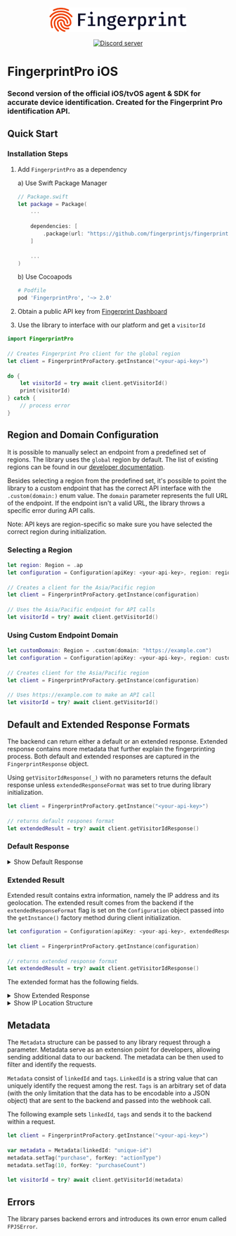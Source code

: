 <p align="center">
  <a href="https://fingerprint.com">
    <picture>
      <source media="(prefers-color-scheme: dark)" srcset="resources/logo_light.svg" />
      <source media="(prefers-color-scheme: light)" srcset="resources/logo_dark.svg" />
      <img src="resources/logo_dark.svg" alt="Fingerprint" width="312px" />
    </picture>
  </a>
</p>
<p align="center">
  <a href="https://discord.gg/39EpE2neBg">
    <img src="https://img.shields.io/discord/852099967190433792?style=logo&label=Discord&logo=Discord&logoColor=white" alt="Discord server">
  </a>
</p>

# FingerprintPro iOS 
### Second version of the official iOS/tvOS agent & SDK for accurate device identification. Created for the Fingerprint Pro identification API.

## Quick Start

### Installation Steps

1. Add `FingerprintPro` as a dependency

   a) Use Swift Package Manager
   ```swift
   // Package.swift
   let package = Package(
       ...
   
       dependencies: [
           .package(url: "https://github.com/fingerprintjs/fingerprintjs-pro-ios", from: "2.0.0")
       ]
   
       ...
   )
   ```
   b) Use Cocoapods
   ```ruby
   # Podfile
   pod 'FingerprintPro', '~> 2.0'
   ```

2. Obtain a public API key from [Fingerprint Dashboard](https://dashboard.fingerprint.com)

3. Use the library to interface with our platform and get a `visitorId`

```swift
import FingerprintPro

// Creates Fingerprint Pro client for the global region
let client = FingerprintProFactory.getInstance("<your-api-key>")

do {
    let visitorId = try await client.getVisitorId()
    print(visitorId)
} catch {
    // process error
}
```

## Region and Domain Configuration

It is possible to manually select an endpoint from a predefined set of regions. The library uses the `global` region by default. The list of existing regions can be found in our [developer documentation](https://dev.fingerprint.com/docs/regions).

Besides selecting a region from the predefined set, it's possible to point the library to a custom endpoint that has the correct API interface with the `.custom(domain:)` enum value. The `domain` parameter represents the full URL of the endpoint. If the endpoint isn't a valid URL, the library throws a specific error during API calls.

Note: API keys are region-specific so make sure you have selected the correct region during initialization. 

### Selecting a Region

```swift
let region: Region = .ap
let configuration = Configuration(apiKey: <your-api-key>, region: region)

// Creates a client for the Asia/Pacific region
let client = FingerprintProFactory.getInstance(configuration)

// Uses the Asia/Pacific endpoint for API calls
let visitorId = try? await client.getVisitorId() 
```

### Using Custom Endpoint Domain

```swift
let customDomain: Region = .custom(domain: "https://example.com")
let configuration = Configuration(apiKey: <your-api-key>, region: customDomain)

// Creates client for the Asia/Pacific region
let client = FingerprintProFactory.getInstance(configuration)

// Uses https://example.com to make an API call
let visitorId = try? await client.getVisitorId() 
```

## Default and Extended Response Formats

The backend can return either a default or an extended response. Extended response contains more metadata that further explain the fingerprinting process. Both default and extended responses are captured in the `FingerprintResponse` object. 

Using `getVisitorIdResponse(_)` with no parameters returns the default response unless `extendedResponseFormat` was set to true during library initialization.

```swift
let client = FingerprintProFactory.getInstance("<your-api-key>")

// returns default respones format
let extendedResult = try? await client.getVisitorIdResponse()
```

### Default Response

<details>
<summary>Show Default Response</summary>

```swift
public struct FingerprintResponse {
    public let version: String
    public let requestId: String
    public let visitorId: String
    public let confidence: Float
}
```
</details>

### Extended Result
Extended result contains extra information, namely the IP address and its geolocation. The extended result comes from the backend if the `extendedResponseFormat` flag is set on the `Configuration` object passed into the `getInstance()` factory method during client initialization.

```swift
let configuration = Configuration(apiKey: <your-api-key>, extendedResponseFormat: true)

let client = FingerprintProFactory.getInstance(configuration)

// returns extended response format
let extendedResult = try? await client.getVisitorIdResponse()
```

The extended format has the following fields.

<details>
<summary>Show Extended Response</summary>

```swift
public struct FingerprintResponse {
    public let version: String
    public let requestId: String
    public let visitorId: String
    public let confidence: Float
    
    public let ipAddress: String?
    public let ipLocation: IPLocation?
    public let firstSeenAt: SeenAt?
    public let lastSeenAt: SeenAt?
}
```
</details>

<details>
<summary>Show IP Location Structure</summary>

```swift
public struct IPLocation: Decodable {
    public let city: IPGeoInfo?
    public let country: IPGeoInfo?
    public let continent: IPGeoInfo?
    public let longitude: Float?
    public let latitude: Float?
    public let postalCode: String?
    public let timezone: String?
    public let accuracyRadius: UInt?
    public let subdivisions: [IPLocationSubdivision]?
}

public struct IPLocationSubdivision: Decodable {
    let isoCode: String
    let name: String
}

public struct IPGeoInfo: Decodable {
    let name: String
    let code: String?
}
```
</details>

## Metadata

The `Metadata` structure can be passed to any library request through a parameter. Metadata serve as an extension point for developers, allowing sending additional data to our backend. The metadata can be then used to filter and identify the requests.

`Metadata` consist of `linkedId` and `tags`. `LinkedId` is a string value that can uniquely identify the request among the rest. `Tags` is an arbitrary set of data (with the only limitation that the data has to be encodable into a JSON object) that are sent to the backend and passed into the webhook call.

The following example sets `linkedId`, `tags` and sends it to the backend within a request.

```swift
let client = FingerprintProFactory.getInstance("<your-api-key>")

var metadata = Metadata(linkedId: "unique-id")
metadata.setTag("purchase", forKey: "actionType")
metadata.setTag(10, forKey: "purchaseCount")

let visitorId = try? await client.getVisitorId(metadata) 
```

## Errors
The library parses backend errors and introduces its own error enum called `FPJSError`.
